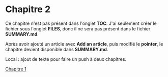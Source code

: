 # Chapitre 2

Ce chapitre n'est pas présent dans l'onglet **TOC**. J'ai seulement créer le fichier sous l'onglet **FILES**, donc il ne sera pas présent dans le fichier **SUMMARY.md**.

Après avoir ajouté un article avec **Add an article**, puis modifié le **pointer**, le chapitre devient disponible dans **SUMMARY.md**.

Local : ajout de texte pour faire un push à deux chapitres.

[Chapitre 1](/chapitre1.md)



